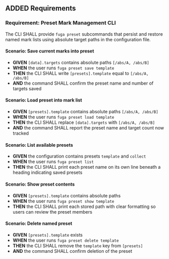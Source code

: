 ## ADDED Requirements
### Requirement: Preset Mark Management CLI
The CLI SHALL provide `fuga preset` subcommands that persist and restore named mark lists using absolute target paths in the configuration file.

#### Scenario: Save current marks into preset
- **GIVEN** `[data].targets` contains absolute paths `[/abs/A, /abs/B]`
- **WHEN** the user runs `fuga preset save template`
- **THEN** the CLI SHALL write `[presets].template` equal to `[/abs/A, /abs/B]`
- **AND** the command SHALL confirm the preset name and number of targets saved

#### Scenario: Load preset into mark list
- **GIVEN** `[presets].template` contains absolute paths `[/abs/A, /abs/B]`
- **WHEN** the user runs `fuga preset load template`
- **THEN** the CLI SHALL replace `[data].targets` with `[/abs/A, /abs/B]`
- **AND** the command SHALL report the preset name and target count now tracked

#### Scenario: List available presets
- **GIVEN** the configuration contains presets `template` and `collect`
- **WHEN** the user runs `fuga preset list`
- **THEN** the CLI SHALL print each preset name on its own line beneath a heading indicating saved presets

#### Scenario: Show preset contents
- **GIVEN** `[presets].template` contains absolute paths
- **WHEN** the user runs `fuga preset show template`
- **THEN** the CLI SHALL print each stored path with clear formatting so users can review the preset members

#### Scenario: Delete named preset
- **GIVEN** `[presets].template` exists
- **WHEN** the user runs `fuga preset delete template`
- **THEN** the CLI SHALL remove the `template` key from `[presets]`
- **AND** the command SHALL confirm deletion of the preset
